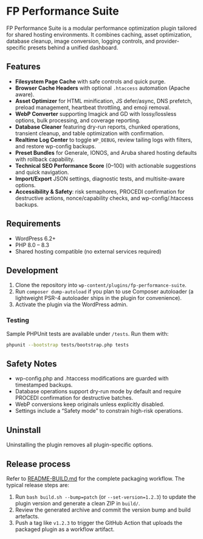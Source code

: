 # FP Performance Suite

FP Performance Suite is a modular performance optimization plugin tailored for shared hosting environments. It combines caching, asset optimization, database cleanup, image conversion, logging controls, and provider-specific presets behind a unified dashboard.

## Features

- **Filesystem Page Cache** with safe controls and quick purge.
- **Browser Cache Headers** with optional `.htaccess` automation (Apache aware).
- **Asset Optimizer** for HTML minification, JS defer/async, DNS prefetch, preload management, heartbeat throttling, and emoji removal.
- **WebP Converter** supporting Imagick and GD with lossy/lossless options, bulk processing, and coverage reporting.
- **Database Cleaner** featuring dry-run reports, chunked operations, transient cleanup, and table optimization with confirmation.
- **Realtime Log Center** to toggle `WP_DEBUG`, review tailing logs with filters, and restore wp-config backups.
- **Preset Bundles** for Generale, IONOS, and Aruba shared hosting defaults with rollback capability.
- **Technical SEO Performance Score** (0–100) with actionable suggestions and quick navigation.
- **Import/Export** JSON settings, diagnostic tests, and multisite-aware options.
- **Accessibility & Safety**: risk semaphores, PROCEDI confirmation for destructive actions, nonce/capability checks, and wp-config/.htaccess backups.

## Requirements

- WordPress 6.2+
- PHP 8.0 – 8.3
- Shared hosting compatible (no external services required)

## Development

1. Clone the repository into `wp-content/plugins/fp-performance-suite`.
2. Run `composer dump-autoload` if you plan to use Composer autoloader (a lightweight PSR-4 autoloader ships in the plugin for convenience).
3. Activate the plugin via the WordPress admin.

### Testing

Sample PHPUnit tests are available under `/tests`. Run them with:

```bash
phpunit --bootstrap tests/bootstrap.php tests
```

## Safety Notes

- wp-config.php and .htaccess modifications are guarded with timestamped backups.
- Database operations support dry-run mode by default and require PROCEDI confirmation for destructive batches.
- WebP conversions keep originals unless explicitly disabled.
- Settings include a “Safety mode” to constrain high-risk operations.

## Uninstall

Uninstalling the plugin removes all plugin-specific options.

## Release process

Refer to [README-BUILD.md](README-BUILD.md) for the complete packaging workflow. The typical release steps are:

1. Run `bash build.sh --bump=patch` (or `--set-version=1.2.3`) to update the plugin version and generate a clean ZIP in `build/`.
2. Review the generated archive and commit the version bump and build artefacts.
3. Push a tag like `v1.2.3` to trigger the GitHub Action that uploads the packaged plugin as a workflow artifact.
